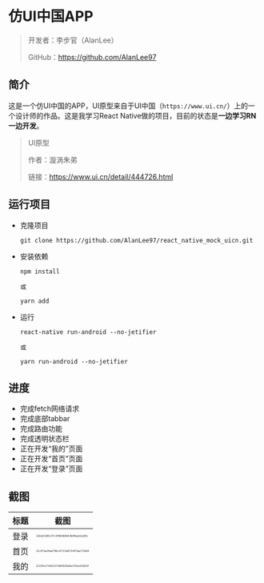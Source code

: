 # 仿UI中国APP

> 开发者：李步官（AlanLee）
>
> GitHub：https://github.com/AlanLee97



## 简介

这是一个仿UI中国的APP，UI原型来自于UI中国（`https://www.ui.cn/`）上的一个设计师的作品。这是我学习React Native做的项目，目前的状态是**一边学习RN一边开发**。

> UI原型
>
> 作者：漩涡朱弟
>
> 链接：https://www.ui.cn/detail/444726.html



## 运行项目

- 克隆项目

    ```shell
    git clone https://github.com/AlanLee97/react_native_mock_uicn.git
    ```

- 安装依赖

    ```shell
    npm install
    
    或
    
    yarn add
    ```

- 运行

    ```shell
    react-native run-android --no-jetifier
    
    或
    
    yarn run-android --no-jetifier
    ```

    

## 进度

- 完成fetch网络请求
- 完成底部tabbar
- 完成路由功能
- 完成透明状态栏
- 正在开发“我的”页面
- 正在开发“首页”页面
- 正在开发“登录”页面



## 截图

| 标题 | 截图                                                         |
| ---- | ------------------------------------------------------------ |
| 登录 | <img src="https://gitee.com/AlanLee97/assert/raw/master/note_images/bd2196c37c3f960bfb63b8faed1a00c.jpg" alt="bd2196c37c3f960bfb63b8faed1a00c" style="zoom:33%;" /> |
| 首页 | <img src="https://gitee.com/AlanLee97/assert/raw/master/note_images/c87aa3faa79bc4723a615453aa716b8.jpg" alt="c87aa3faa79bc4723a615453aa716b8" style="zoom:33%;" /> |
| 我的 | <img src="https://gitee.com/AlanLee97/assert/raw/master/note_images/205e71fef237d84929e6a701b22603f.jpg" alt="205e71fef237d84929e6a701b22603f" style="zoom: 33%;" /> |

